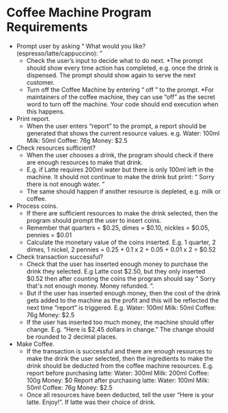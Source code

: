 # Coffee Machine Program Requirements
* Prompt user by asking “ What would you like? (espresso/latte/cappuccino): ”
  * Check the user’s input to decide what to do next.
  *The prompt should show every time action has completed, e.g. once the drink is
  dispensed. The prompt should show again to serve the next customer.
  * Turn off the Coffee Machine by entering “ off ” to the prompt.
  *For maintainers of the coffee machine, they can use “off” as the secret word to turn off
  the machine. Your code should end execution when this happens.
* Print report.
  * When the user enters “report” to the prompt, a report should be generated that shows
  the current resource values. e.g.
  Water: 100ml
  Milk: 50ml
  Coffee: 76g
  Money: $2.5
* Check resources sufficient?
  * When the user chooses a drink, the program should check if there are enough
  resources to make that drink.
  * E.g. if Latte requires 200ml water but there is only 100ml left in the machine. It should
  not continue to make the drink but print: “ Sorry there is not enough water. ”
  * The same should happen if another resource is depleted, e.g. milk or coffee.
* Process coins.
  * If there are sufficient resources to make the drink selected, then the program should
  prompt the user to insert coins.
  * Remember that quarters = $0.25, dimes = $0.10, nickles = $0.05, pennies = $0.01
  * Calculate the monetary value of the coins inserted. E.g. 1 quarter, 2 dimes, 1 nickel, 2
  pennies = 0.25 + 0.1 x 2 + 0.05 + 0.01 x 2 = $0.52
* Check transaction successful?
  * Check that the user has inserted enough money to purchase the drink they selected.
  E.g Latte cost $2.50, but they only inserted $0.52 then after counting the coins the
  program should say “ Sorry that's not enough money. Money refunded. ”.
  * But if the user has inserted enough money, then the cost of the drink gets added to the
  machine as the profit and this will be reflected the next time “report” is triggered. E.g.
  Water: 100ml
  Milk: 50ml
  Coffee: 76g
  Money: $2.5
  * If the user has inserted too much money, the machine should offer change.
  E.g. “Here is $2.45 dollars in change.” The change should be rounded to 2 decimal
  places.
* Make Coffee.
  * If the transaction is successful and there are enough resources to make the drink the
  user selected, then the ingredients to make the drink should be deducted from the
  coffee machine resources.
  E.g. report before purchasing latte:
  Water: 300ml
  Milk: 200ml
  Coffee: 100g
  Money: $0
  Report after purchasing latte:
  Water: 100ml
  Milk: 50ml
  Coffee: 76g
  Money: $2.5
  * Once all resources have been deducted, tell the user “Here is your latte. Enjoy!”. If
  latte was their choice of drink.